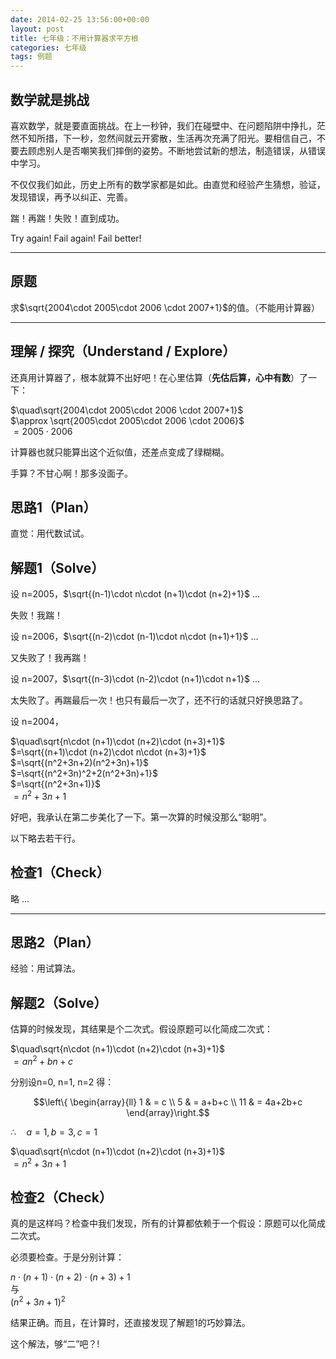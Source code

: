 ```yaml
---
date: 2014-02-25 13:56:00+00:00
layout: post
title: 七年级：不用计算器求平方根
categories: 七年级
tags: 例题
---
```


## 数学就是挑战

喜欢数学，就是要直面挑战。在上一秒钟，我们在碰壁中、在问题陷阱中挣扎，茫然不知所措，下一秒，忽然间就云开雾散，生活再次充满了阳光。要相信自己，不要去顾虑别人是否嘲笑我们摔倒的姿势。不断地尝试新的想法，制造错误，从错误中学习。

不仅仅我们如此，历史上所有的数学家都是如此。由直觉和经验产生猜想，验证，发现错误，再予以纠正、完善。

踹！再踹！失败！直到成功。

Try again! Fail again! Fail better!

----

## 原题

求$\sqrt{2004\cdot 2005\cdot 2006 \cdot 2007+1}$的值。（不能用计算器）

----

## 理解 / 探究（Understand / Explore）

还真用计算器了，根本就算不出好吧！在心里估算（**先估后算，心中有数**）了一下：

$\quad\sqrt{2004\cdot 2005\cdot 2006 \cdot 2007+1}$  
$\approx \sqrt{2005\cdot 2005\cdot 2006 \cdot 2006}$  
$=2005\cdot 2006$

计算器也就只能算出这个近似值，还差点变成了绿糊糊。

手算？不甘心啊！那多没面子。

## 思路1（Plan）

直觉：用代数试试。

## 解题1（Solve）

设 n=2005，$\sqrt{(n-1)\cdot n\cdot (n+1)\cdot (n+2)+1}$ ...

失败！我踹！

设 n=2006，$\sqrt{(n-2)\cdot (n-1)\cdot n\cdot (n+1)+1}$ ...

又失败了！我再踹！

设 n=2007，$\sqrt{(n-3)\cdot (n-2)\cdot (n+1)\cdot n+1}$ ...

太失败了。再踹最后一次！也只有最后一次了，还不行的话就只好换思路了。

设 n=2004，

$\quad\sqrt{n\cdot (n+1)\cdot (n+2)\cdot (n+3)+1}$  
$=\sqrt{(n+1)\cdot (n+2)\cdot n\cdot (n+3)+1}$  
$=\sqrt{(n^2+3n+2)(n^2+3n)+1}$  
$=\sqrt{(n^2+3n)^2+2(n^2+3n)+1}$  
$=\sqrt{(n^2+3n+1)}$  
$=n^2+3n+1$

好吧，我承认在第二步美化了一下。第一次算的时候没那么“聪明”。

以下略去若干行。

## 检查1（Check）

略 ...

----

## 思路2（Plan）

经验：用试算法。

## 解题2（Solve）

估算的时候发现，其结果是个二次式。假设原题可以化简成二次式：

$\quad\sqrt{n\cdot (n+1)\cdot (n+2)\cdot (n+3)+1}$  
$=an^2+bn+c$

分别设n=0, n=1, n=2 得：

$$\left\{ \begin{array}{ll}
1 & = c \\
5 & = a+b+c \\
11 & = 4a+2b+c
\end{array}\right.$$

$\therefore \quad a=1, b= 3, c=1$

$\quad\sqrt{n\cdot (n+1)\cdot (n+2)\cdot (n+3)+1}$  
$=n^2+3n+1$

## 检查2（Check）

真的是这样吗？检查中我们发现，所有的计算都依赖于一个假设：原题可以化简成二次式。

必须要检查。于是分别计算：

${n\cdot (n+1)\cdot (n+2)\cdot (n+3)+1}$  
与  
$(n^2+3n+1)^2$

结果正确。而且，在计算时，还直接发现了解题1的巧妙算法。

这个解法，够“二”吧？!
